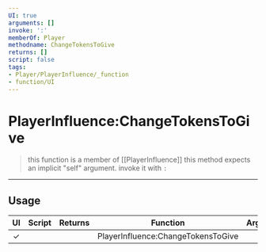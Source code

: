 ```yaml
---
UI: true
arguments: []
invoke: ':'
memberOf: Player
methodname: ChangeTokensToGive
returns: []
script: false
tags:
- Player/PlayerInfluence/_function
- function/UI
---
```

# PlayerInfluence:ChangeTokensToGive
> this function is a member of [[PlayerInfluence]]
> this method expects an implicit "self" argument. invoke it with `:`
-----
## Usage
|  UI | Script | Returns | Function | Arguments |
|:---:|:------:|-------:|:--------:|:---------|
|✓| ||PlayerInfluence:ChangeTokensToGive||
